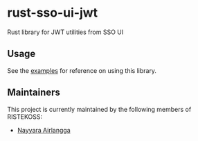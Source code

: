 # rust-sso-ui-jwt

Rust library for JWT utilities from SSO UI

## Usage

See the [examples](https://github.com/ristekoss/rust-sso-ui-jwt/tree/main/examples) for reference on using this library.

## Maintainers

This project is currently maintained by the following members of RISTEKOSS:

- [Nayyara Airlangga](https://github.com/nayyara-airlangga)
